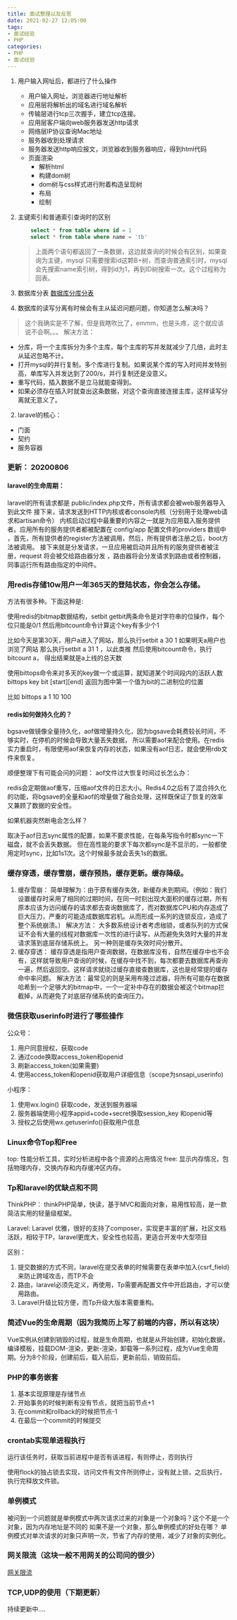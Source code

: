 ```yaml
---
title: 面试整理以及反思
date: 2021-02-27 12:05:00
tags:
- 面试经验
- PHP
categories:
- PHP
- 面试经验
---
```


1. 用户输入网址后，都进行了什么操作
    * 用户输入网址，浏览器进行地址解析
    * 应用层将解析出的域名进行域名解析
    * 传输层进行tcp三次握手，建立tcp连接。
    * 应用层客户端向web服务器发送http请求
    * 网络层IP协议查询Mac地址
    * 服务器收到处理请求
    * 服务器发送http响应报文，浏览器收到服务器响应，得到html代码
    * 页面渲染
        * 解析html
        * 构建dom树
        * dom树与css样式进行附着构造呈现树
        * 布局
        * 绘制
   
2. 主键索引和普通索引查询时的区别


    ```sql
        select * from table where id = 1
        select * from table where name = 'tb'
    ```
   > 上面两个语句都返回了一条数据，这边就查询的时候会有区别，如果查询为主键，mysql 只需要搜索id这颗B+树，而查询普通索引时，mysql会先搜索name索引树，得到id为1，再到ID树搜索一次。这个过程称为回表。
   
3. 数据库分表
[数据库分库分表](https://www.cnblogs.com/butterfly100/p/9034281.html)

1. 数据库的读写分离有时候会有主从延迟问题问题，你知道怎么解决吗？
> 这个我确实是不了解，但是我瞎吹比了，emmm，也是头疼，这个就应该说不会啊。。。
> 解决方法：
* 分库，将一个主库拆分为多个主库，每个主库的写并发就减少了几倍，此时主从延迟忽略不计。
* 打开mysql的并行复制，多个库进行复制。如果说某个库的写入时间并发特别高，单库写入并发达到了200/s，并行复制还是没意义。
* 重写代码，插入数据不是立马就能查得到。
* 如果必须存在插入时就查出这条数据，对这个查询直接连接主库，这样读写分离就无意义了。

2. laravel的核心：
* 门面
* 契约
* 服务容器


### 更新： 20200806

#### laravel的生命周期：

laravel的所有请求都是 public/index.php文件，所有请求都会被web服务器导入到此文件 接下来，请求发送到HTTP内核或者console内核（分别用于处理web请求和artisan命令） 内核启动过程中最重要的内容之一就是为应用载入服务提供者。应用所有的服务提供者都被配置在 config/app 配置文件的providers 数组中 ，首先，所有提供者的register方法被调用，然后，所有提供者注册之后，boot方法被调用。 接下来就是分发请求，一旦应用被启动并且所有的服务提供者被注册，request 将会被交给路由器分发 ，路由器将会分发请求到路由或者控制器，同事运行所有路由指定的中间件。

### 用redis存储10w用户一年365天的登陆状态，你会怎么存储。
方法有很多种。下面这种是:

使用redis的bitmap数据结构，setbit getbit两条命令是对字符串的位操作，每个位只能是0/1 然后用bitcount命令计算这个key有多少个1

比如今天是第30天，用户a进入了网站，那么执行setbit a 30 1 如果明天a用户也浏览了网站 那么执行setbit a 31 1 ，以此类推 然后使用bitcount命令，执行 bitcount a， 得出结果就是a上线的总天数

使用bittops命令来对多天的key做一个或运算，就知道某个时间段内的活跃人数 bittops key bit [start][end] 返回为图中第一个值为bit的二进制位的位置

比如 bittops a 1 10 100

#### redis如何做持久化的？
bgsave做镜像全量持久化，aof做增量持久化，因为bgsave会耗费较长时间，不够实时，在停机的时候会导致大量丢失数据， 所以需要aof来配合使用。在redis实力重启时，有限使用aof来恢复内存的状态，如果没有aof日志，就会使用rdb文件来恢复。

顺便整理下有可能会问的问题：
aof文件过大恢复时间过长怎么办： 

redis会定期做aof重写，压缩aof文件的日志大小。Redis4.0之后有了混合持久化的功能，将bgsave的全量和aof的增量做了融合处理，这样既保证了恢复的效率 又兼顾了数据的安全性。

如果机器突然断电会怎么样？

取决于aof日志sync属性的配置，如果不要求性能，在每条写指令时都sync一下磁盘，就不会丢失数据。 但在高性能的要求下每次都sync是不显示的，一般都使用定时sync，比如1s1次。这个时候最多就会丢失1s的数据。
### 缓存穿透，缓存雪崩，缓存预热，缓存更新。缓存降级。
1. 缓存雪崩：
    简单理解为：由于原有缓存失效，新缓存未到期间。（例如：我们设置缓存时采用了相同的过期时间，在同一时刻出现大面积的缓存过期，所有原本应该为访问缓存的请求都去查询数据库了，而对数据库CPU和内存造成了巨大压力，严重的可能造成数据库宕机。从而形成一系列的连锁反应，造成了整个系统崩溃。）
    解决方法： 大多数系统设计者考虑枷锁，或者队列的方式保证不会有大量的线程对数据库一次性的进行读写，从而避免失效时大量的并发请求落到底层存储系统上。 另一种则是缓存失效时间分散开。
2. 缓存穿透：
    缓存穿透是指用户查询数据，在数据库没有，自然在缓存中也不会有，这样就导致用户查询的时候，在缓存中找不到，每次都要去数据库再查询一遍，然后返回空。这样请求就绕过缓存直接查数据库，这也是经常提的缓存命中率问题。
    解决方法：最常见的则是采用布隆过滤器，将所有可能存在数据哈希到一个足够大的bitmap中，一个一定补中存在的数据会被这个bitmap拦截掉，从而避免了对底层存储系统的查询压力。

### 微信获取userinfo时进行了哪些操作

公众号：
   1. 用户同意授权，获取code
   2. 通过code换取access_token和openid
   3. 刷新access_token(如果需要)
   4. 使用access_token和openid获取用户详细信息（scope为snsapi_userinfo)

小程序：
   1. 使用wx.login() 获取code，发送到服务器端
   2. 服务器端使用小程序appid+code+secret换取session_key 和openid等
   3. 授权之后使用wx.getuserinfo()获取用户信息

### Linux命令Top和Free
top: 性能分析工具，实时分析进程中各个资源的占用情况
free: 显示内存情况，包括物理内存，交换内存和内存缓冲区内存。

### Tp和laravel的优缺点和不同
ThinkPHP：
thinkPHP简单，快读，基于MVC和面向对象，易用性较高，是一款简洁实用的轻量级框架。

Laravel:
Laravel 优雅，很好的支持了composer，实现更丰富的扩展，社区文档活跃，相较于TP，laravel更庞大，安全性也较高，更适合开发中大型项目

区别：
1. 提交数据的方式不同，laravel在提交表单的时候需要在表单中加入{csrf_field}来防止跨域攻击，而TP不会
2. 路由，laravel必须先定义，再使用，Tp需要再配置文件中开启路由，才可以使用路由。
3. Laravel升级比较方便，而Tp升级大版本需要重构。

### 简述Vue的生命周期（因为我简历上写了前端的内容，所以有这块）
Vue实例从创建到销毁的过程，就是生命周期，也就是从开始创建，初始化数据，编译模板，挂载DOM-渲染，更新-渲染，卸载等一系列过程，成为Vue生命周期。分为8个阶段，创建前后，载入前后，更新前后，销毁前后。


### PHP的事务嵌套

1. 基本实现原理是存储节点
2. 开始事务的时候判断有没有节点，就把当前节点+1
3. 在commit和rollback的时候把节点-1
4. 在最后一个commit的时候提交

### crontab实现单进程执行
运行该任务时，获取当前进程中是否有该进程，有则停止，否则执行

使用flock的独占锁去实现，访问文件有文件所则停止，没有就上锁，之后执行，执行完释放文件锁。


### 单例模式
被问到一个问题就是单例模式中两次请求过来的对象是一个对象吗？这个不是一个对象，因为内存地址是不同的
如果不是一个对象，那么单例模式的好处在哪？
单例模式对单次请求的对象只声明一次，节省了内存的使用，减少了对象的实例化。

### 网关限流（这块一般不用网关的公司问的很少）
[网关限流](https://segmentfault.com/a/1190000020745218)


### TCP,UDP的使用（下期更新）
持续更新中....


